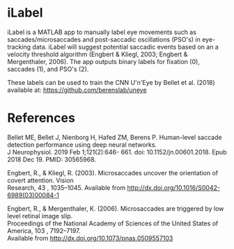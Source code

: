 # iLabel
iLabel is a MATLAB app to manually label eye movements such as saccades/microsaccades and post-saccadic oscillations (PSO's) in eye-tracking data. iLabel will suggest potential saccadic events based on an a velocity threshold algorithm (Engbert & Kliegl, 2003; Engbert & Mergenthaler, 2006). The app outputs binary labels for fixation (0), saccades (1), and PSO's (2). 


These labels can be used to train the CNN U'n'Eye by Bellet et al. (2018) available at: https://github.com/berenslab/uneye



# References
Bellet ME, Bellet J, Nienborg H, Hafed ZM, Berens P. Human-level saccade detection performance using deep neural networks.<br /> 
     J Neurophysiol. 2019 Feb 1;121(2):646- 661. doi: 10.1152/jn.00601.2018. Epub 2018 Dec 19. PMID: 30565968.


Engbert, R., & Kliegl, R. (2003). Microsaccades uncover the orientation of covert attention. Vision<br />
     Research, 43 , 1035–1045. Available from http://dx.doi.org/10.1016/S0042-6989(03)00084-1<br />
     
     
     
Engbert, R., & Mergenthaler, K. (2006). Microsaccades are triggered by low level retinal image slip.<br />
     Proceedings of the National Academy of Sciences of the United States of America, 103 , 7192–7197.<br />
     Available from http://dx.doi.org/10.1073/pnas.0509557103<br />
